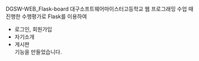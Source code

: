 DGSW-WEB_Flask-board
대구소프트웨어마이스터고등학교 웹 프로그래밍 수업 때 진행한 수행평가로 Flask를 이용하여
- 로그인, 회원가입
- 자기소개
- 게시판<br/>
기능을 만들었습니다.
